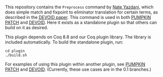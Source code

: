 This repository contains the `Preprocess` command by [Nate Yazdani](https://github.com/nateyazdani), which does simple match and fixpoint to eliminator translation for certain terms, as described in the [DEVOID paper](http://tlringer.github.io/pdf/ornpaper.pdf). This command is used in both [PUMPKIN PATCH](https://github.com/uwplse/PUMPKIN-PATCH) and [DEVOID](https://github.com/uwplse/ornamental-search). Here it exists as a standalone plugin so that others can build on it as desired.

This plugin depends on Coq 8.8 and our Coq plugin library.
The library is included automatically.
To build the standalone plugin, run:

```
cd plugin
./build.sh
```

For examples of using this plugin within another plugin,
see [PUMPKIN PATCH](https://github.com/uwplse/PUMPKIN-PATCH) and [DEVOID](https://github.com/uwplse/ornamental-search).
(Currently, these use cases are in the 0.1 branches.)
